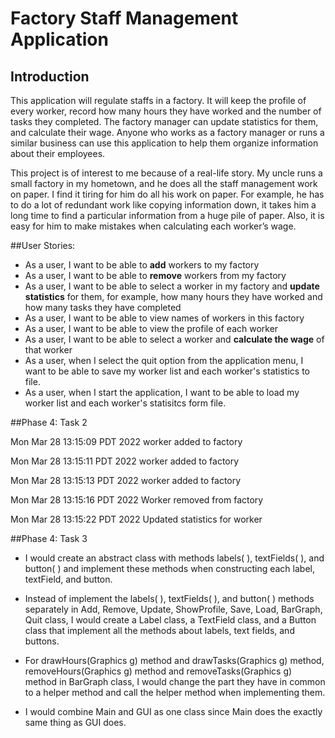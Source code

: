 # Factory Staff Management Application

## Introduction

This application will regulate staffs in a factory. It will keep the profile of every worker, record how many hours they have worked and the number of tasks they completed. The factory manager can update statistics for them, and calculate their wage. Anyone who works as a factory manager or runs a similar business can use this application to help them organize information about their employees.

This project is of interest to me because of a real-life story. My uncle runs a small factory in my hometown, and he does all the staff management work on paper. I find it tiring for him do all his work on paper. For example, he has to do a lot of redundant work like copying information down, it takes him a long time to find a particular information from a huge pile of paper. Also, it is easy for him to make mistakes when calculating each worker’s wage.



##User Stories:
- As a user, I want to be able to **add** workers to my factory
- As a user, I want to be able to **remove** workers from my factory
- As a user, I want to be able to select a worker in my factory and **update statistics** for them, for example, how many hours they have worked and how many tasks they have completed
- As a user, I want to be able to view names of workers in this factory
- As a user, I want to be able to view the profile of each worker
- As a user, I want to be able to select a worker and **calculate the wage** of that worker
- As a user, when I select the quit option from the application menu, I want to be able to save my worker list and each worker's statistics to file.
- As a user, when I start the application, I want to be able to load my worker list and each worker's statisitcs form file.

##Phase 4: Task 2

Mon Mar 28 13:15:09 PDT 2022
worker added to factory


Mon Mar 28 13:15:11 PDT 2022
worker added to factory


Mon Mar 28 13:15:13 PDT 2022
worker added to factory


Mon Mar 28 13:15:16 PDT 2022
Worker removed from factory


Mon Mar 28 13:15:22 PDT 2022
Updated statistics for worker

##Phase 4: Task 3

- I would create an abstract class with methods labels( ), textFields( ), and button( ) and implement these methods when constructing each label, textField, and button.

- Instead of implement the labels( ), textFields( ), and button( ) methods separately in Add, Remove, Update, ShowProfile, Save, Load, BarGraph, Quit class, I would create a Label class, a TextField class, and a Button class that implement all the methods about labels, text fields, and buttons.

- For drawHours(Graphics g) method and drawTasks(Graphics g) method, removeHours(Graphics g) method  and removeTasks(Graphics g) method in BarGraph class, I would change the part they have in common to a helper method and call the helper method when implementing them.

- I would combine Main and GUI as one class since Main does the exactly same thing as GUI does.
